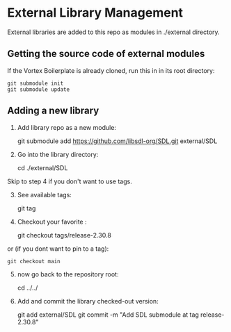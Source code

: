 External Library Management
===========================

External libraries are added to this repo as modules in ./external directory.

Getting the source code of external modules 
-------------------------------------------

If the Vortex Boilerplate is already cloned,
run this in in its root directory:

    git submodule init
    git submodule update

Adding a new library
--------------------

1. Add library repo as a new module:

    git submodule add https://github.com/libsdl-org/SDL.git external/SDL

2. Go into the library directory:

    cd ./external/SDL

Skip to step 4 if you don't want to use tags.

3. See available tags:

    git tag

4. Checkout your favorite :

    git checkout tags/release-2.30.8

or (if you dont want to pin to a tag):

    git checkout main

5. now go back to the repository root:

    cd ../../

6. Add and commit the library checked-out version:

    git add external/SDL
    git commit -m "Add SDL submodule at tag release-2.30.8"
